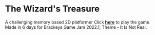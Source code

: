 # The Wizard's Treasure
A challenging memory based 2D platformer
Click <a href="https://maayanbs.itch.io/the-wizards-treasure" target="_blank"><b>here</b></a> to play the game.
<br>
Made in 6 days for Brackeys Game Jam 2022.1, Theme - It Is Not Real.
